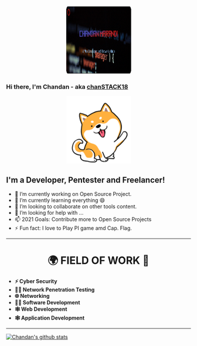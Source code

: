 <!-- ![Header image](https://raw.githubusercontent.com/chanSTACK18/chanSTACK18/main/cover/cover.png) -->
<p align="center">
  <img width="177" height="183" src="https://raw.githubusercontent.com/chanSTACK18/chanSTACK18/main/cover/cover.png">
</p>

### Hi there, I'm Chandan - aka [chanSTACK18][website] 
<p align="center">
  <img width="177" height="183" src="https://raw.githubusercontent.com/chanSTACK18/chanSTACK18/main/img/tenor.gif">
</p>

## I'm a Developer, Pentester and Freelancer!

- 🔭 I’m currently working on Open Source Project.
- 🌱 I’m currently learning everything 😄
- 👯 I’m looking to collaborate on other tools content.
- 🤔 I’m looking for help with ...
- 📫 2021 Goals: Contribute more to Open Source Projects
- ⚡ Fun fact: I love to Play PI game amd Cap. Flag.

<hr>

<h1 align="center">🌍 FIELD OF WORK 💼</h1>

* **⚡ Cyber Security**
* **👨‍🔬 Network Penetration Testing**
* **🌐 Networking**
* **👨‍💻 Software Development**
* **🕸️ Web Development**
* **🕸️ Application Development**

<hr>

[![Chandan's github stats](https://github-readme-stats-chanstack18.vercel.app/api?username=chanSTACK18&theme=radical&show_icons=true&hide_border=true)](https://github.com/chanSTACK18/github-readme-stats)

[website]: https://chanstack18.github.io/
[instagram]: https://www.instagram.com/mr.chandan_x/
[linkedin]: https://www.linkedin.com/in/chandan-marandi-d03m18y96/
<!--
### Hi there 👋

**chanSTACK18/chanSTACK18** is a ✨ _special_ ✨ repository because its `README.md` (this file) appears on your GitHub profile.

-->
